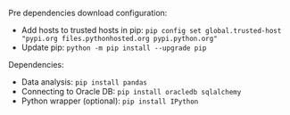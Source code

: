 Pre dependencies download configuration:
* Add hosts to trusted hosts in pip: ```pip config set global.trusted-host "pypi.org files.pythonhosted.org pypi.python.org"```
* Update pip: ```python -m pip install --upgrade pip```

Dependencies:
* Data analysis: ```pip install pandas```
* Connecting to Oracle DB: ```pip install oracledb sqlalchemy```
* Python wrapper (optional): ```pip install IPython```